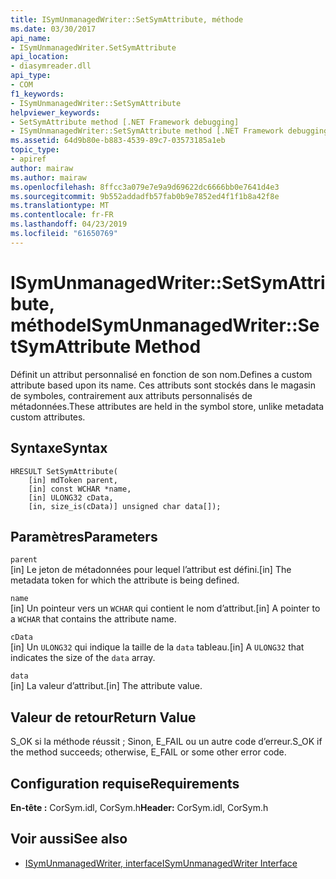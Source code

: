```yaml
---
title: ISymUnmanagedWriter::SetSymAttribute, méthode
ms.date: 03/30/2017
api_name:
- ISymUnmanagedWriter.SetSymAttribute
api_location:
- diasymreader.dll
api_type:
- COM
f1_keywords:
- ISymUnmanagedWriter::SetSymAttribute
helpviewer_keywords:
- SetSymAttribute method [.NET Framework debugging]
- ISymUnmanagedWriter::SetSymAttribute method [.NET Framework debugging]
ms.assetid: 64d9b80e-b883-4539-89c7-03573185a1eb
topic_type:
- apiref
author: mairaw
ms.author: mairaw
ms.openlocfilehash: 8ffcc3a079e7e9a9d69622dc6666bb0e7641d4e3
ms.sourcegitcommit: 9b552addadfb57fab0b9e7852ed4f1f1b8a42f8e
ms.translationtype: MT
ms.contentlocale: fr-FR
ms.lasthandoff: 04/23/2019
ms.locfileid: "61650769"
---
```

# <a name="isymunmanagedwritersetsymattribute-method"></a><span data-ttu-id="e1340-102">ISymUnmanagedWriter::SetSymAttribute, méthode</span><span class="sxs-lookup"><span data-stu-id="e1340-102">ISymUnmanagedWriter::SetSymAttribute Method</span></span>
<span data-ttu-id="e1340-103">Définit un attribut personnalisé en fonction de son nom.</span><span class="sxs-lookup"><span data-stu-id="e1340-103">Defines a custom attribute based upon its name.</span></span> <span data-ttu-id="e1340-104">Ces attributs sont stockés dans le magasin de symboles, contrairement aux attributs personnalisés de métadonnées.</span><span class="sxs-lookup"><span data-stu-id="e1340-104">These attributes are held in the symbol store, unlike metadata custom attributes.</span></span>  
  
## <a name="syntax"></a><span data-ttu-id="e1340-105">Syntaxe</span><span class="sxs-lookup"><span data-stu-id="e1340-105">Syntax</span></span>  
  
```  
HRESULT SetSymAttribute(  
    [in] mdToken parent,  
    [in] const WCHAR *name,  
    [in] ULONG32 cData,  
    [in, size_is(cData)] unsigned char data[]);  
```  
  
## <a name="parameters"></a><span data-ttu-id="e1340-106">Paramètres</span><span class="sxs-lookup"><span data-stu-id="e1340-106">Parameters</span></span>  
 `parent`  
 <span data-ttu-id="e1340-107">[in] Le jeton de métadonnées pour lequel l’attribut est défini.</span><span class="sxs-lookup"><span data-stu-id="e1340-107">[in] The metadata token for which the attribute is being defined.</span></span>  
  
 `name`  
 <span data-ttu-id="e1340-108">[in] Un pointeur vers un `WCHAR` qui contient le nom d’attribut.</span><span class="sxs-lookup"><span data-stu-id="e1340-108">[in] A pointer to a `WCHAR` that contains the attribute name.</span></span>  
  
 `cData`  
 <span data-ttu-id="e1340-109">[in] Un `ULONG32` qui indique la taille de la `data` tableau.</span><span class="sxs-lookup"><span data-stu-id="e1340-109">[in] A `ULONG32` that indicates the size of the `data` array.</span></span>  
  
 `data`  
 <span data-ttu-id="e1340-110">[in] La valeur d’attribut.</span><span class="sxs-lookup"><span data-stu-id="e1340-110">[in] The attribute value.</span></span>  
  
## <a name="return-value"></a><span data-ttu-id="e1340-111">Valeur de retour</span><span class="sxs-lookup"><span data-stu-id="e1340-111">Return Value</span></span>  
 <span data-ttu-id="e1340-112">S_OK si la méthode réussit ; Sinon, E_FAIL ou un autre code d’erreur.</span><span class="sxs-lookup"><span data-stu-id="e1340-112">S_OK if the method succeeds; otherwise, E_FAIL or some other error code.</span></span>  
  
## <a name="requirements"></a><span data-ttu-id="e1340-113">Configuration requise</span><span class="sxs-lookup"><span data-stu-id="e1340-113">Requirements</span></span>  
 <span data-ttu-id="e1340-114">**En-tête :** CorSym.idl, CorSym.h</span><span class="sxs-lookup"><span data-stu-id="e1340-114">**Header:** CorSym.idl, CorSym.h</span></span>  
  
## <a name="see-also"></a><span data-ttu-id="e1340-115">Voir aussi</span><span class="sxs-lookup"><span data-stu-id="e1340-115">See also</span></span>

- [<span data-ttu-id="e1340-116">ISymUnmanagedWriter, interface</span><span class="sxs-lookup"><span data-stu-id="e1340-116">ISymUnmanagedWriter Interface</span></span>](../../../../docs/framework/unmanaged-api/diagnostics/isymunmanagedwriter-interface.md)
